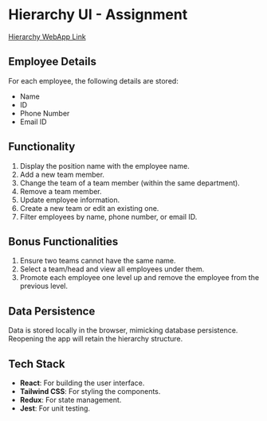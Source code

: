 
# Hierarchy UI - Assignment

[Hierarchy WebApp Link](https://hierarchyy.netlify.app/)

## Employee Details

For each employee, the following details are stored:
- Name
- ID
- Phone Number
- Email ID

## Functionality

1. Display the position name with the employee name.
2. Add a new team member.
3. Change the team of a team member (within the same department).
4. Remove a team member.
5. Update employee information.
6. Create a new team or edit an existing one.
7. Filter employees by name, phone number, or email ID.

## Bonus Functionalities

1. Ensure two teams cannot have the same name.
2. Select a team/head and view all employees under them.
3. Promote each employee one level up and remove the employee from the previous level.

## Data Persistence

Data is stored locally in the browser, mimicking database persistence. Reopening the app will retain the hierarchy structure.

## Tech Stack

- **React**: For building the user interface.
- **Tailwind CSS**: For styling the components.
- **Redux**: For state management.
- **Jest**: For unit testing.



 
